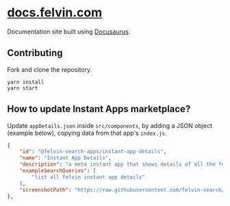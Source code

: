 # [docs.felvin.com](https://docs.felvin.com)

Documentation site built using [Docusaurus](https://docusaurus.io).

## Contributing

Fork and clone the repository.

```
yarn install
yarn start
```

## How to update Instant Apps marketplace?

Update `appDetails.json` inside `src/components`, by adding a JSON object (example below), copying data from that app's `index.js`.

```json
{
    "id": "@felvin-search-apps/instant-app-details",
    "name": "Instant App Details",
    "description": "a meta instant app that shows details of all the felvin instant apps",
    "exampleSearchQueries": [
        "list all felvin instant app details"
    ],
    "screenshotPath": "https://raw.githubusercontent.com/felvin-search/instant-apps/master/apps/instant-app-details/src/files/screenshot.png"
},
```
